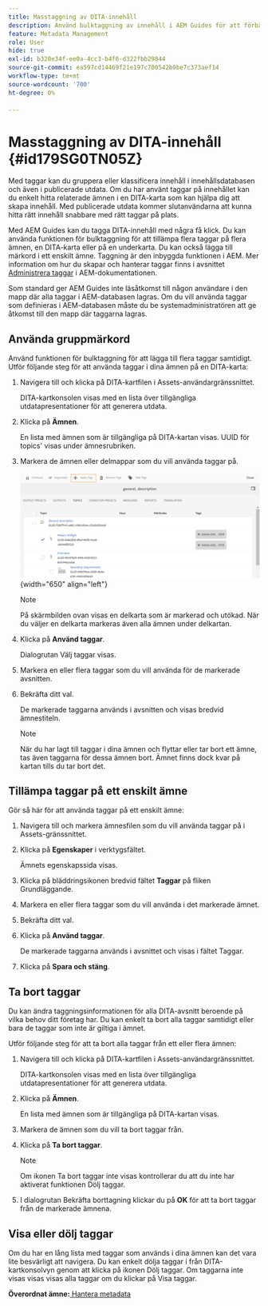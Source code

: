 ```yaml
---
title: Masstaggning av DITA-innehåll
description: Använd bulktaggning av innehåll i AEM Guides för att förbättra identifieringen av DITA-innehåll. Lär dig hur du använder, tar bort, visar eller döljer gruppmärkord i ett eller flera ämnen.
feature: Metadata Management
role: User
hide: true
exl-id: b320e34f-ee0a-4cc3-b4f6-d322fbb29844
source-git-commit: ea597cd14469f21e197c700542b9be7c373aef14
workflow-type: tm+mt
source-wordcount: '700'
ht-degree: 0%

---
```


# Masstaggning av DITA-innehåll {#id179SG0TN05Z}

Med taggar kan du gruppera eller klassificera innehåll i innehållsdatabasen och även i publicerade utdata. Om du har använt taggar på innehållet kan du enkelt hitta relaterade ämnen i en DITA-karta som kan hjälpa dig att skapa innehåll. Med publicerade utdata kommer slutanvändarna att kunna hitta rätt innehåll snabbare med rätt taggar på plats.

Med AEM Guides kan du tagga DITA-innehåll med några få klick. Du kan använda funktionen för bulktaggning för att tillämpa flera taggar på flera ämnen, en DITA-karta eller på en underkarta. Du kan också lägga till märkord i ett enskilt ämne. Taggning är den inbyggda funktionen i AEM. Mer information om hur du skapar och hanterar taggar finns i avsnittet [Administrera taggar](https://experienceleague.adobe.com/docs/experience-manager-cloud-service/sites/authoring/features/tags.html?lang=en) i AEM-dokumentationen.

Som standard ger AEM Guides inte läsåtkomst till någon användare i den mapp där alla taggar i AEM-databasen lagras. Om du vill använda taggar som definieras i AEM-databasen måste du be systemadministratören att ge åtkomst till den mapp där taggarna lagras.

## Använda gruppmärkord

Använd funktionen för bulktaggning för att lägga till flera taggar samtidigt. Utför följande steg för att använda taggar i dina ämnen på en DITA-karta:

1. Navigera till och klicka på DITA-kartfilen i Assets-användargränssnittet.

   DITA-kartkonsolen visas med en lista över tillgängliga utdatapresentationer för att generera utdata.

1. Klicka på **Ämnen**.

   En lista med ämnen som är tillgängliga på DITA-kartan visas. UUID för topics&#39; visas under ämnesrubriken.

1. Markera de ämnen eller delmappar som du vill använda taggar på.

   ![](images/apply-tags-uuid.png){width="650" align="left"}


   >[!NOTE]
   >
   > På skärmbilden ovan visas en delkarta som är markerad och utökad. När du väljer en delkarta markeras även alla ämnen under delkartan.

1. Klicka på **Använd taggar**.

   Dialogrutan Välj taggar visas.

1. Markera en eller flera taggar som du vill använda för de markerade avsnitten.

1. Bekräfta ditt val.

   De markerade taggarna används i avsnitten och visas bredvid ämnestiteln.

   >[!NOTE]
   >
   > När du har lagt till taggar i dina ämnen och flyttar eller tar bort ett ämne, tas även taggarna för dessa ämnen bort. Ämnet finns dock kvar på kartan tills du tar bort det.


## Tillämpa taggar på ett enskilt ämne

Gör så här för att använda taggar på ett enskilt ämne:

1. Navigera till och markera ämnesfilen som du vill använda taggar på i Assets-gränssnittet.

1. Klicka på **Egenskaper** i verktygsfältet.

   Ämnets egenskapssida visas.

1. Klicka på bläddringsikonen bredvid fältet **Taggar** på fliken Grundläggande.

1. Markera en eller flera taggar som du vill använda i det markerade ämnet.

1. Bekräfta ditt val.

1. Klicka på **Använd taggar**.

   De markerade taggarna används i avsnittet och visas i fältet Taggar.

1. Klicka på **Spara och stäng**.


## Ta bort taggar

Du kan ändra taggningsinformationen för alla DITA-avsnitt beroende på vilka behov ditt företag har. Du kan enkelt ta bort alla taggar samtidigt eller bara de taggar som inte är giltiga i ämnet.

Utför följande steg för att ta bort alla taggar från ett eller flera ämnen:

1. Navigera till och klicka på DITA-kartfilen i Assets-användargränssnittet.

   DITA-kartkonsolen visas med en lista över tillgängliga utdatapresentationer för att generera utdata.

1. Klicka på **Ämnen**.

   En lista med ämnen som är tillgängliga på DITA-kartan visas.

1. Markera de ämnen som du vill ta bort taggar från.

1. Klicka på **Ta bort taggar**.

   >[!NOTE]
   >
   > Om ikonen Ta bort taggar inte visas kontrollerar du att du inte har aktiverat funktionen Dölj taggar.

1. I dialogrutan Bekräfta borttagning klickar du på **OK** för att ta bort taggar från de markerade ämnena.


## Visa eller dölj taggar

Om du har en lång lista med taggar som används i dina ämnen kan det vara lite besvärligt att navigera. Du kan enkelt dölja taggar i från DITA-kartkonsolvyn genom att klicka på ikonen Dölj taggar. Om taggarna inte visas visas visas alla taggar om du klickar på Visa taggar.

**Överordnat ämne:**[ Hantera metadata](manage-metadata.md)
